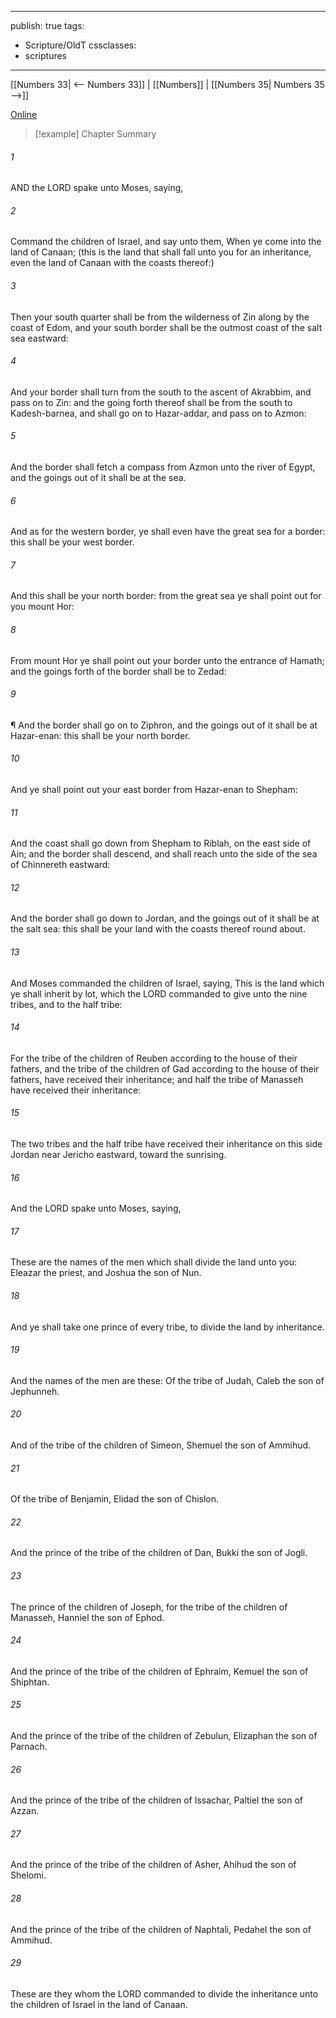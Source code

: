 

---
publish: true
tags:
  - Scripture/OldT
cssclasses:
  - scriptures
---
[[Numbers 33| <-- Numbers 33]] | [[Numbers]] | [[Numbers 35| Numbers 35 -->]]

[Online](https://churchofjesuschrist.org/study/scriptures/ot/num/34?lang=eng)

>[!example] Chapter Summary
>
###### 1
AND the LORD spake unto Moses, saying,
###### 2
Command the children of Israel, and say unto them, When ye come into the land of Canaan; (this is the land that shall fall unto you for an inheritance, even the land of Canaan with the coasts thereof:)
###### 3
Then your south quarter shall be from the wilderness of Zin along by the coast of Edom, and your south border shall be the outmost coast of the salt sea eastward:
###### 4
And your border shall turn from the south to the ascent of Akrabbim, and pass on to Zin: and the going forth thereof shall be from the south to Kadesh-barnea, and shall go on to Hazar-addar, and pass on to Azmon:
###### 5
And the border shall fetch a compass from Azmon unto the river of Egypt, and the goings out of it shall be at the sea.
###### 6
And as for the western border, ye shall even have the great sea for a border: this shall be your west border.
###### 7
And this shall be your north border: from the great sea ye shall point out for you mount Hor:
###### 8
From mount Hor ye shall point out your border unto the entrance of Hamath; and the goings forth of the border shall be to Zedad:
###### 9
¶ And the border shall go on to Ziphron, and the goings out of it shall be at Hazar-enan: this shall be your north border.
###### 10
And ye shall point out your east border from Hazar-enan to Shepham:
###### 11
And the coast shall go down from Shepham to Riblah, on the east side of Ain; and the border shall descend, and shall reach unto the side of the sea of Chinnereth eastward:
###### 12
And the border shall go down to Jordan, and the goings out of it shall be at the salt sea: this shall be your land with the coasts thereof round about.
###### 13
And Moses commanded the children of Israel, saying, This is the land which ye shall inherit by lot, which the LORD commanded to give unto the nine tribes, and to the half tribe:
###### 14
For the tribe of the children of Reuben according to the house of their fathers, and the tribe of the children of Gad according to the house of their fathers, have received their inheritance; and half the tribe of Manasseh have received their inheritance:
###### 15
The two tribes and the half tribe have received their inheritance on this side Jordan near Jericho eastward, toward the sunrising.
###### 16
And the LORD spake unto Moses, saying,
###### 17
These are the names of the men which shall divide the land unto you: Eleazar the priest, and Joshua the son of Nun.
###### 18
And ye shall take one prince of every tribe, to divide the land by inheritance.
###### 19
And the names of the men are these: Of the tribe of Judah, Caleb the son of Jephunneh.
###### 20
And of the tribe of the children of Simeon, Shemuel the son of Ammihud.
###### 21
Of the tribe of Benjamin, Elidad the son of Chislon.
###### 22
And the prince of the tribe of the children of Dan, Bukki the son of Jogli.
###### 23
The prince of the children of Joseph, for the tribe of the children of Manasseh, Hanniel the son of Ephod.
###### 24
And the prince of the tribe of the children of Ephraim, Kemuel the son of Shiphtan.
###### 25
And the prince of the tribe of the children of Zebulun, Elizaphan the son of Parnach.
###### 26
And the prince of the tribe of the children of Issachar, Paltiel the son of Azzan.
###### 27
And the prince of the tribe of the children of Asher, Ahihud the son of Shelomi.
###### 28
And the prince of the tribe of the children of Naphtali, Pedahel the son of Ammihud.
###### 29
These are they whom the LORD commanded to divide the inheritance unto the children of Israel in the land of Canaan.



